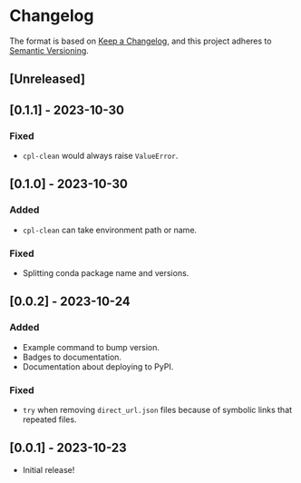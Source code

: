 # Changelog

The format is based on [Keep a Changelog](https://keepachangelog.com/en/1.1.0/), and this project adheres to [Semantic Versioning](https://semver.org/spec/v2.0.0.html).

## [Unreleased]

## [0.1.1] - 2023-10-30

### Fixed

- `cpl-clean` would always raise `ValueError`.

## [0.1.0] - 2023-10-30

### Added

- `cpl-clean` can take environment path or name.

### Fixed

- Splitting conda package name and versions.

## [0.0.2] - 2023-10-24

### Added

- Example command to bump version.
- Badges to documentation.
- Documentation about deploying to PyPI.

### Fixed

- `try` when removing `direct_url.json` files because of symbolic links that repeated files.

## [0.0.1] - 2023-10-23

- Initial release!
